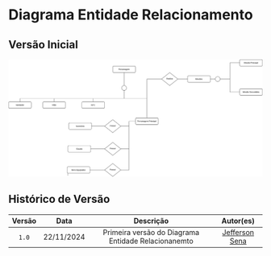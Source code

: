 # Diagrama Entidade Relacionamento

## Versão Inicial 
![Versão Inicial](../assets/versao-inicial.svg)

## Histórico de Versão

| Versão |    Data    |                     Descrição                     |                                                                                                Autor(es)                                                                                                 |
| :----: | :--------: | :-----------------------------------------------: | :------------------------------------------------------------------------------------------------------------------------------------------------------------------------------------------------------: |
| `1.0`  | 22/11/2024 | Primeira versão do Diagrama Entidade Relacionanemto | [Jefferson Sena](https://github.com/JeffersonSenaa) |                                                |